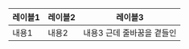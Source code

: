 
| 레이블1 | 레이블2 | 레이블3            |
| ---- | ---- | --------------- |
| 내용1  | 내용2  | 내용3 근데 줄바꿈을 곁들인 |



